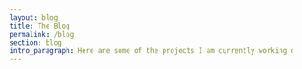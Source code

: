 ```yaml
---
layout: blog
title: The Blog
permalink: /blog
section: blog
intro_paragraph: Here are some of the projects I am currently working on...
---
```


